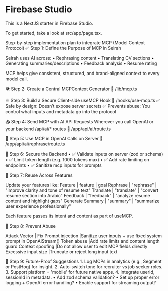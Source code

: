 # Firebase Studio

This is a NextJS starter in Firebase Studio.

To get started, take a look at src/app/page.tsx.




Step-by-step implementation plan to integrate MCP (Model Context Protocol)
✅ Step 1: Define the Purpose of MCP in Seirah

Seirah uses AI across:
    •   Rephrasing content
    •   Translating CV sections
    •   Generating summaries/descriptions
    •   Feedback analysis
    •   Resume rating

MCP helps give consistent, structured, and brand-aligned context to every model call.


🛠️ Step 2: Create a Central MCPContext Generator
📁 /lib/mcp.ts


⚛️ Step 3: Build a Secure Client-side useMCP Hook
📁 /hooks/use-mcp.ts
✅ Safe by design: Doesn’t expose server secrets
✅ Prevents abuse: You control what inputs and metadata go into the protocol


📤 Step 4: Send MCP with AI API Requests
Wherever you call OpenAI or your backend /api/ai/* routes
📁 /app/api/ai/route.ts 


🧠 Step 5: Use MCP in OpenAI Calls on Server
📁 /app/api/ai/rephrase/route.ts


🔐 Step 6: Secure the Backend
    •   ✅ Validate inputs on server (zod or schema)
    •   ✅ Limit token length (e.g. 1000 tokens max)
    •   ✅ Add rate limiting on endpoints
    •   ✅ Sanitize mcp.inputs for prompts


🔁 Step 7: Reuse Across Features

Update your features like:
Feature          |     feature    |    goal
Rephrase         |   "rephrase"   |  "improve clarity and tone of resume text"
Translate        |  "translate"   |  "convert resume section into Arabic"
Feedback         |  "feedback"    |  "analyze resume content and highlight gaps"
Generate Summary |  "summary"     | "summarize user experience professionally"

Each feature passes its intent and content as part of useMCP.




🚫 Step 8: Prevent Abuse

Attack Vector             |    Fix
Prompt injection          |Sanitize user inputs + use fixed system prompt in OpenAIStream()
Token abuse               |Add rate limits and content length guard
Context spoofing          |Do not allow user to edit MCP fields directly
Excessive input size      |Truncate or reject long input text



🌟 Step 9: Future-Proof Suggestions
    1.  Log MCPs in analytics (e.g., Segment or PostHog) for insight.
    2.  Auto-switch tone for recruiter vs job seeker roles.
    3.  Support platform = 'mobile' for future native apps.
    4.  Integrate userId, sessionId in metadata.
    •   Add zod schema validation?
    •   Set up proper error logging + OpenAI error handling?
    •   Enable support for streaming output?
